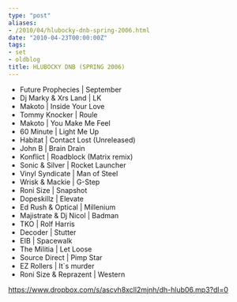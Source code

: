 ```yaml
---
type: "post"
aliases:
- /2010/04/hlubocky-dnb-spring-2006.html
date: "2010-04-23T00:00:00Z"
tags:
- set
- oldblog
title: HLUBOCKY DNB (SPRING 2006)
---
```



* Future Prophecies | September
* Dj Marky & Xrs Land | LK
* Makoto | Inside Your Love
* Tommy Knocker | Roule
* Makoto | You Make Me Feel
* 60 Minute | Light Me Up
* Habitat | Contact Lost (Unreleased)
* John B | Brain Drain
* Konflict | Roadblock (Matrix remix)
* Sonic & Silver | Rocket Launcher
* Vinyl Syndicate | Man of Steel
* Wrisk & Mackie | G-Step
* Roni Size | Snapshot
* Dopeskillz | Elevate
* Ed Rush & Optical | Millenium
* Majistrate & Dj Nicol | Badman
* TKO | Rolf Harris
* Decoder | Stutter
* EIB | Spacewalk
* The Militia | Let Loose
* Source Direct | Pimp Star
* EZ Rollers | It`s murder
* Roni Size & Reprazent | Western

https://www.dropbox.com/s/ascvh8xcll2mjnh/dh-hlub06.mp3?dl=0

